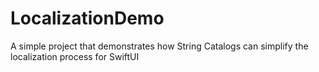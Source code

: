 # LocalizationDemo
A simple project that demonstrates how String Catalogs can simplify the localization process for SwiftUI
